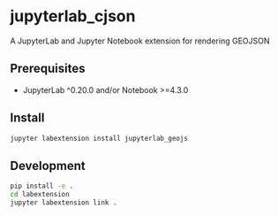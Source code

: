 # jupyterlab_cjson

A JupyterLab and Jupyter Notebook extension for rendering GEOJSON

## Prerequisites

* JupyterLab ^0.20.0 and/or Notebook >=4.3.0

## Install

```bash
jupyter labextension install jupyterlab_geojs
```

## Development

```bash
pip install -e .
cd labextension
jupyter labextension link .
```
